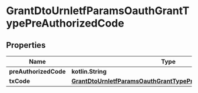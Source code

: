 
# GrantDtoUrnIetfParamsOauthGrantTypePreAuthorizedCode

## Properties
Name | Type | Description | Notes
------------ | ------------- | ------------- | -------------
**preAuthorizedCode** | **kotlin.String** |  |  [optional]
**txCode** | [**GrantDtoUrnIetfParamsOauthGrantTypePreAuthorizedCodeTxCode**](GrantDtoUrnIetfParamsOauthGrantTypePreAuthorizedCodeTxCode.md) |  |  [optional]



